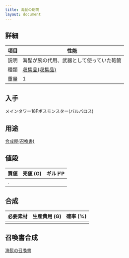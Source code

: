 ```yaml
---
title: 海髭の砲筒
layout: document
---
```

## 詳細

|項目|性能|
|---|---|
|説明|海髭が腕の代用、武器として使っていた砲筒|
|種類|[収集品(収集品)](収集品(収集品))|
|重量|1|

## 入手

メインタワー18Fボスモンスター(バルバロス)

## 用途

[合成屋(召喚書)](合成屋(召喚書))

## 値段

|買値|売値 (G)|ギルドP|
|---|---|---|
|.|||

## 合成

|必要素材|生産費用 (G)|確率 (%)|
|---|---|---|
||||

## 召喚書合成

[海髭の召喚書](海髭の召喚書)
